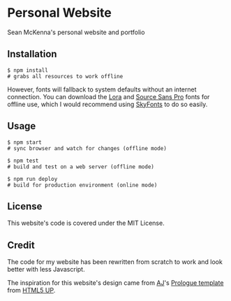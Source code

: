 # Personal Website

Sean McKenna's personal website and portfolio

## Installation

```ShellSession
$ npm install
# grabs all resources to work offline
```

However, fonts will fallback to system defaults without an internet connection. You can download the [Lora](https://fonts.google.com/specimen/Lora) and [Source Sans Pro](https://fonts.google.com/specimen/Source+Sans+Pro) fonts for offline use, which I would recommend using [SkyFonts](https://www.fonts.com/web-fonts/google) to do so easily.

## Usage

```ShellSession
$ npm start
# sync browser and watch for changes (offline mode)

$ npm test
# build and test on a web server (offline mode)

$ npm run deploy
# build for production environment (online mode)
```

## License

This website's code is covered under the MIT License.

## Credit

The code for my website has been rewritten from scratch to work and look better with less Javascript.

The inspiration for this website's design came from [AJ](http://n33.co)'s [Prologue template](http://html5up.net/prologue) from [HTML5 UP](http://html5up.net/).
